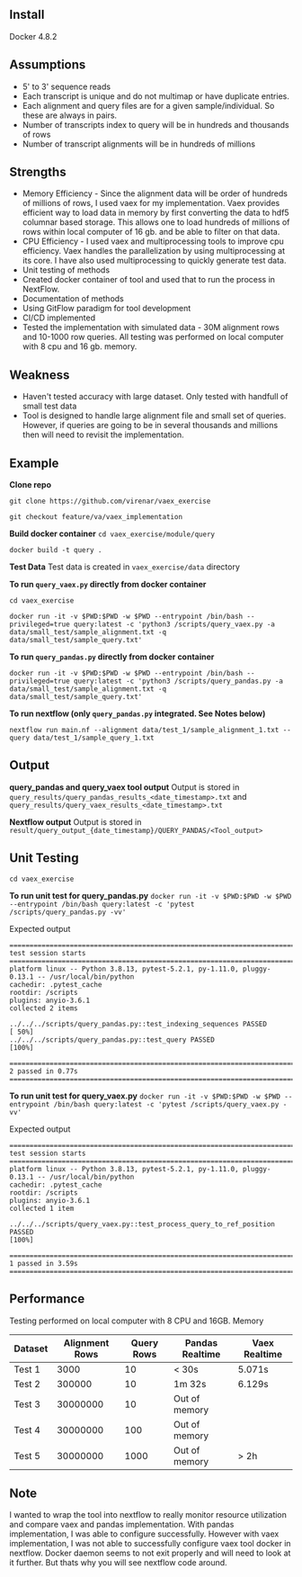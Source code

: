 
## Install

Docker 4.8.2



## Assumptions

- 5' to 3' sequence reads
- Each transcript is unique and do not multimap or have duplicate entries.
- Each alignment and query files are for a given sample/individual. So these are always in pairs.
- Number of transcripts index to query will be in hundreds and thousands of rows
- Number of transcript alignments will be in hundreds of millions


## Strengths
- Memory Efficiency - Since the alignment data will be order of hundreds of millions of rows, I used vaex for my implementation. Vaex provides efficient way to load data in memory by first converting the data to hdf5 columnar based storage. This allows one to load hundreds of millions of rows within local computer of 16 gb. and be able to filter on that data. 
- CPU Efficiency - I used vaex and multiprocessing tools to improve cpu efficiency. Vaex handles the parallelization by using multiprocessing at its core. I have also used multiprocessing to quickly generate test data.
- Unit testing of methods
- Created docker container of tool and used that to run the process in NextFlow.
- Documentation of methods
- Using GitFlow paradigm for tool development
- CI/CD implemented
- Tested the implementation with simulated data - 30M alignment rows and 10-1000 row queries. All testing was performed on local computer with 8 cpu and 16 gb. memory.

## Weakness
- Haven't tested accuracy with large dataset. Only tested with handfull of small test data
- Tool is designed to handle large alignment file and small set of queries. However, if queries are going to be in several thousands and millions then will need to revisit the implementation.


## Example

**Clone repo**

`git clone https://github.com/virenar/vaex_exercise`

`git checkout feature/va/vaex_implementation`


**Build docker container**
`cd vaex_exercise/module/query`

`docker build -t query .`

**Test Data**
Test data is created in `vaex_exercise/data` directory

**To run `query_vaex.py` directly from docker container**

`cd vaex_exercise`

`docker run -it -v $PWD:$PWD -w $PWD --entrypoint /bin/bash --privileged=true query:latest -c 'python3 /scripts/query_vaex.py -a data/small_test/sample_alignment.txt -q data/small_test/sample_query.txt'`


**To run `query_pandas.py` directly from docker container**

`docker run -it -v $PWD:$PWD -w $PWD --entrypoint /bin/bash --privileged=true query:latest -c 'python3 /scripts/query_pandas.py -a data/small_test/sample_alignment.txt -q data/small_test/sample_query.txt'`

**To run nextflow (only `query_pandas.py` integrated. See Notes below)**

`nextflow run main.nf --alignment data/test_1/sample_alignment_1.txt --query data/test_1/sample_query_1.txt`

## Output

**query_pandas and query_vaex tool output**
Output is stored in `query_results/query_pandas_results_<date_timestamp>.txt` and `query_results/query_vaex_results_<date_timestamp>.txt`

**Nextflow output**
Output is stored in `result/query_output_{date_timestamp}/QUERY_PANDAS/<Tool_output>`

## Unit Testing

`cd vaex_exercise`

**To run unit test for query_pandas.py**
`docker run -it -v $PWD:$PWD -w $PWD --entrypoint /bin/bash query:latest -c 'pytest /scripts/query_pandas.py -vv'`

Expected output
```
========================================================================= test session starts =========================================================================
platform linux -- Python 3.8.13, pytest-5.2.1, py-1.11.0, pluggy-0.13.1 -- /usr/local/bin/python
cachedir: .pytest_cache
rootdir: /scripts
plugins: anyio-3.6.1
collected 2 items                                                                                                                                                     

../../../scripts/query_pandas.py::test_indexing_sequences PASSED                                                                                                [ 50%]
../../../scripts/query_pandas.py::test_query PASSED                                                                                                             [100%]

========================================================================== 2 passed in 0.77s ==========================================================================

```


**To run unit test for query_vaex.py**
`docker run -it -v $PWD:$PWD -w $PWD --entrypoint /bin/bash query:latest -c 'pytest /scripts/query_vaex.py -vv'`

Expected output
```
========================================================================= test session starts =========================================================================
platform linux -- Python 3.8.13, pytest-5.2.1, py-1.11.0, pluggy-0.13.1 -- /usr/local/bin/python
cachedir: .pytest_cache
rootdir: /scripts
plugins: anyio-3.6.1
collected 1 item                                                                                                                                                      

../../../scripts/query_vaex.py::test_process_query_to_ref_position PASSED                                                                                       [100%]

========================================================================== 1 passed in 3.59s ==========================================================================

```


## Performance

Testing performed on local computer with 8 CPU and 16GB. Memory

| Dataset | Alignment Rows | Query Rows | Pandas Realtime | Vaex Realtime |
| --- | --- | --- | --- | --- |
| Test 1 | 3000 | 10 | < 30s | 5.071s |
| Test 2 | 300000 | 10 | 1m 32s | 6.129s |
| Test 3 | 30000000 | 10 | Out of memory | 
| Test 4 | 30000000 | 100 | Out of memory | 
| Test 5 | 30000000 | 1000 | Out of memory | > 2h


## Note

  I wanted to wrap the tool into nextflow to really monitor resource utilization and compare vaex and pandas implementation. With pandas implementation, I was able to configure successfully. However with vaex implementation, I was not able to successfully configure vaex tool docker in nextflow. Docker daemon seems to not exit properly and will need to look at it further. But thats why you will see nextflow code around.